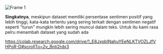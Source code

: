![Frame 1](https://github.com/22bayusetia/PyCuan/assets/90087096/84c1a045-95b0-4222-b6f8-c5788511151f)

**Singkatnya**, meskipun dataset memiliki persentase sentimen positif yang lebih tinggi, kata-kata tertentu yang sering terkait dengan sentimen negatif seperti "turun" mungkin lebih sering muncul dalam teks. Untuk itu kami rasa pelru menambah dataset yang sudah ada

https://colab.research.google.com/drive/1_E8JxpbINahuYEeNLKTVOZLJfVHPoR-D#scrollTo=2y_Bnti2rdx3

